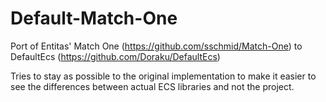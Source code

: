 # Default-Match-One

Port of Entitas' Match One (https://github.com/sschmid/Match-One) to DefaultEcs (https://github.com/Doraku/DefaultEcs)

Tries to stay as possible to the original implementation to make it easier to see the differences between actual ECS libraries and not the project.
